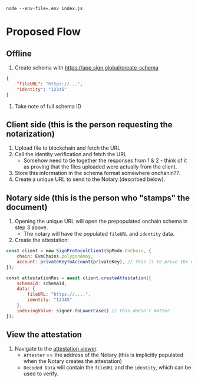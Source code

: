 `node --env-file=.env index.js`

# Proposed Flow

## Offline

1. Create schema with https://app.sign.global/create-schema
```json
{
    "fileURL": "https://...",
    "identity": "12345"
}
```
1. Take note of full schema ID

## Client side (this is the person requesting the notarization)
1. Upload file to blockchain and fetch the URL
1. Call the identity verification and fetch the URL
    - Somehow need to tie together the responses from 1 & 2 - think of it as proving that the files uploaded were actually from the client.
1. Store this information in the schema format somewhere onchanin??.
1. Create a unique URL to send to the Notary (described below).

## Notary side (this is the person who "stamps" the document)

1. Opening the unique URL will open the prepopulated onchain schema in step 3 above.
    - The notary will have the populated `fileURL` and `identity` data.
1. Create the attestation:
```javascript
const client = new SignProtocolClient(SpMode.OnChain, {
    chain: EvmChains.polygonAmoy,
    account: privateKeyToAccount(privateKey), // This is to prove the notary is... the notary. Nobody else but the notary can sign attestations since the private key is unique.
});

const attestationRes = await client.createAttestation({
    schemaId: schemaId,
    data: {
        fileURL: "https://....",
        identity: "12345"
    },
    indexingValue: signer.toLowerCase() // this doesn't matter
});
```

## View the attestation
1. Navigate to the [attestation viewer](https://testnet-scan.sign.global/attestation/onchain_evm_80002_0x70).
    - `Attester` == the address of the Notary (this is implicitly populated when the Notary creates the attestation)
    - `Decoded Data` will contain the `fileURL` and the `identity`, which can be used to verify.
